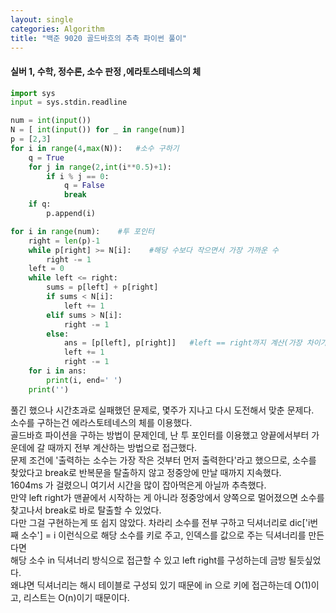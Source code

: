 ```yaml
---
layout: single
categories: Algorithm
title: "백준 9020 골드바흐의 추측 파이썬 풀이"
---
```

#### 실버 1, 수학, 정수론, 소수 판정 ,에라토스테네스의 체

```py
import sys
input = sys.stdin.readline

num = int(input())
N = [ int(input()) for _ in range(num)]
p = [2,3]
for i in range(4,max(N)):   #소수 구하기
    q = True
    for j in range(2,int(i**0.5)+1):
        if i % j == 0:
            q = False
            break
    if q:
        p.append(i)

for i in range(num):    #투 포인터
    right = len(p)-1
    while p[right] >= N[i]:    #해당 수보다 작으면서 가장 가까운 수
        right -= 1
    left = 0
    while left <= right:
        sums = p[left] + p[right]
        if sums < N[i]:
            left += 1
        elif sums > N[i]:
            right -= 1
        else:
            ans = [p[left], p[right]]   #left == right까지 계산(가장 차이가 작음)
            left += 1
            right -= 1
    for i in ans:
        print(i, end=' ')
    print('')
```

풀긴 했으나 시간초과로 실패했던 문제로, 몇주가 지나고 다시 도전해서 맞춘 문제다.<br>
소수를 구하는건 에라스토테네스의 체를 이용했다.<br>
골드바흐 파이션을 구하는 방법이 문제인데, 난 투 포인터를 이용했고 양끝에서부터 가운데에 갈 때까지 전부 계산하는 방법으로 접근했다.<br>
문제 조건에 '출력하는 소수는 가장 작은 것부터 먼저 출력한다'라고 했으므로, 소수를 찾았다고 break로 반복문을 탈출하지 않고 정중앙에 만날 때까지 지속했다.<br>
1604ms 가 걸렸으니 여기서 시간을 많이 잡아먹은게 아닐까 추측했다.<br>
만약 left right가 맨끝에서 시작하는 게 아니라 정중앙에서 양쪽으로 멀어졌으면 소수를 찾고나서 break로 바로 탈출할 수 있었다.<br>
다만 그걸 구현하는게 또 쉽지 않았다. 차라리 소수를 전부 구하고 딕셔너리로 dic['i번째 소수'] = i 이런식으로 해당 소수를 키로 주고, 인덱스를 값으로 주는 딕셔너리를 만든다면<br>
해당 소수 in 딕셔너리 방식으로 접근할 수 있고 left right를 구성하는데 금방 될듯싶었다.<br>
왜냐면 딕셔너리는 해시 테이블로 구성되 있기 때문에 in 으로 키에 접근하는데 O(1)이고, 리스트는 O(n)이기 때문이다.